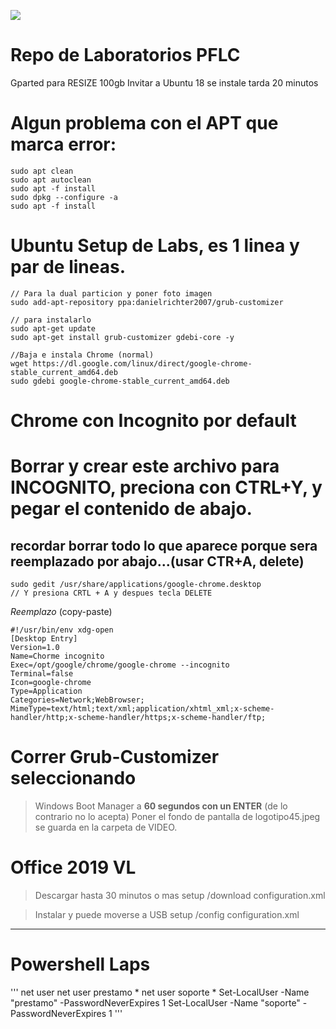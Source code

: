 
![](logo45.jpg)

# Repo de Laboratorios PFLC
 Gparted para RESIZE 100gb
 Invitar a Ubuntu 18 se instale tarda 20 minutos
 
 # Algun problema con el APT que marca error:

    sudo apt clean
    sudo apt autoclean
    sudo apt -f install
    sudo dpkg --configure -a
    sudo apt -f install
 
# Ubuntu Setup de Labs, es 1 linea y par de lineas.
```
// Para la dual particion y poner foto imagen
sudo add-apt-repository ppa:danielrichter2007/grub-customizer

// para instalarlo
sudo apt-get update
sudo apt-get install grub-customizer gdebi-core -y 

//Baja e instala Chrome (normal)
wget https://dl.google.com/linux/direct/google-chrome-stable_current_amd64.deb 
sudo gdebi google-chrome-stable_current_amd64.deb 
```


# Chrome con Incognito por default
# Borrar y crear este archivo para INCOGNITO, preciona con CTRL+Y, y pegar el contenido de abajo.
## recordar borrar todo lo que aparece porque sera reemplazado por abajo...(usar CTR+A, delete)

    sudo gedit /usr/share/applications/google-chrome.desktop  
    // Y presiona CRTL + A y despues tecla DELETE
    
*Reemplazo*  (copy-paste)
```
#!/usr/bin/env xdg-open
[Desktop Entry]
Version=1.0
Name=Chorme incognito
Exec=/opt/google/chrome/google-chrome --incognito
Terminal=false
Icon=google-chrome
Type=Application
Categories=Network;WebBrowser;
MimeType=text/html;text/xml;application/xhtml_xml;x-scheme-handler/http;x-scheme-handler/https;x-scheme-handler/ftp;
```

# Correr Grub-Customizer seleccionando 
> Windows Boot Manager a **60 segundos con un ENTER** (de lo contrario no lo acepta)
> Poner el fondo de pantalla de logotipo45.jpeg se guarda en la carpeta de VIDEO.


# Office 2019 VL
> Descargar hasta 30 minutos o mas
setup /download configuration.xml

> Instalar y puede moverse a USB
setup /config configuration.xml


-----
# Powershell Laps
'''
net user
net user prestamo *
net user soporte *
Set-LocalUser -Name "prestamo" -PasswordNeverExpires 1
Set-LocalUser -Name "soporte" -PasswordNeverExpires 1
'''

